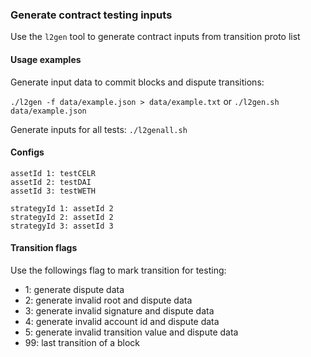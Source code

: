 ### Generate contract testing inputs

Use the `l2gen` tool to generate contract inputs from transition proto list

#### Usage examples

Generate input data to commit blocks and dispute transitions:

`./l2gen -f data/example.json > data/example.txt` or `./l2gen.sh data/example.json`

Generate inputs for all tests: `./l2genall.sh`

#### Configs

```
assetId 1: testCELR
assetId 2: testDAI
assetId 3: testWETH

strategyId 1: assetId 2
strategyId 2: assetId 2
strategyId 3: assetId 3
```

#### Transition flags

Use the followings flag to mark transition for testing:

- 1: generate dispute data
- 2: generate invalid root and dispute data
- 3: generate invalid signature and dispute data
- 4: generate invalid account id and dispute data
- 5: generate invalid transition value and dispute data
- 99: last transition of a block
